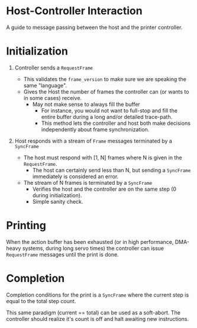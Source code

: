 Host-Controller Interaction
===========================

A guide to message passing between the host and the printer controller.


Initialization
==============

1. Controller sends a `RequestFrame`
    * This validates the `frame_version` to make sure we are speaking the same "language".
    * Gives the Host the number of frames the controller can (or wants to in some cases) receive.
        * May not make sense to always fill the buffer
            * For instance, you would not want to full-stop and fill the entire buffer during a long and/or detailed trace-path.
            * This method lets the controller and host both make decisions independently about frame synchronization.

2. Host responds with a stream of `Frame` messages terminated by a `SyncFrame`
    * The host must respond with [1, N] frames where N is given in the `RequestFrame`.
        * The host can certainly send less than N, but sending a `SyncFrame` immediately is considered an error.
    * The stream of N frames is terminated by a `SyncFrame`
        * Verifies the host and the controller are on the same step (0 during initialization).
        * Simple sanity check.



Printing
========

When the action buffer has been exhausted (or in high performance, DMA-heavy systems, during long servo times)
the controller can issue `RequestFrame` messages until the print is done.


Completion
==========

Completion conditions for the print is a `SyncFrame` where the current step is equal to the total step count.

This same paradigm (current == total) can be used as a soft-abort. The controller should realize it's count
is off and halt awaiting new instructions.
